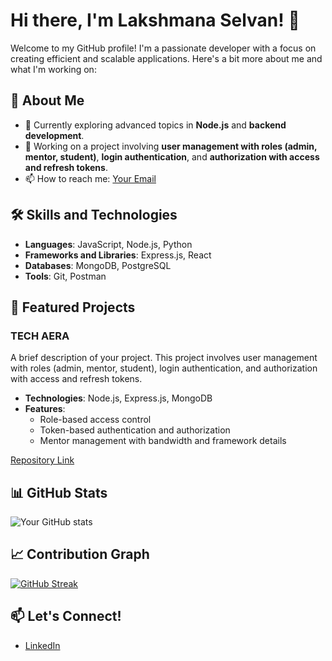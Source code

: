 # Hi there, I'm Lakshmana Selvan! 👋

Welcome to my GitHub profile! I'm a passionate developer with a focus on creating efficient and scalable applications. Here's a bit more about me and what I'm working on:

## 🚀 About Me
- 🌱 Currently exploring advanced topics in **Node.js** and **backend development**.
- 🔭 Working on a project involving **user management with roles (admin, mentor, student)**, **login authentication**, and **authorization with access and refresh tokens**.
- 📫 How to reach me: [Your Email](mailto:lakshmanaselvan252@gmail.com)

## 🛠️ Skills and Technologies
- **Languages**: JavaScript, Node.js, Python
- **Frameworks and Libraries**: Express.js, React
- **Databases**: MongoDB, PostgreSQL
- **Tools**: Git, Postman

## 🌟 Featured Projects
### TECH AERA
A brief description of your project. This project involves user management with roles (admin, mentor, student), login authentication, and authorization with access and refresh tokens.
- **Technologies**: Node.js, Express.js, MongoDB
- **Features**:
  - Role-based access control
  - Token-based authentication and authorization
  - Mentor management with bandwidth and framework details

[Repository Link](https://github.com/selvan7860)

## 📊 GitHub Stats
![Your GitHub stats](https://github-readme-stats.vercel.app/api?username=selvan7860&show_icons=true&theme=radical)

## 📈 Contribution Graph
[![GitHub Streak](https://github-readme-streak-stats.herokuapp.com/?user=selvan7860&theme=dark)](https://git.io/streak-stats)

## 📫 Let's Connect!
- [LinkedIn](https://www.linkedin.com/in/lakshmana-selvan-v)
